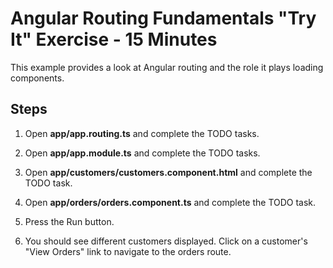 # Angular Routing Fundamentals "Try It" Exercise - 15 Minutes

This example provides a look at Angular routing and the role it plays loading components.

## Steps

1. Open **app/app.routing.ts** and complete the TODO tasks.

2. Open **app/app.module.ts** and complete the TODO tasks.

3. Open **app/customers/customers.component.html** and complete the TODO task.

4. Open **app/orders/orders.component.ts** and complete the TODO task.

5. Press the Run button.

6. You should see different customers displayed. Click on a customer's
   "View Orders" link to navigate to the orders route.    